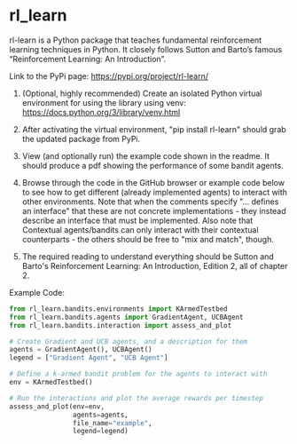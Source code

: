 # rl_learn
rl-learn is a Python package that teaches fundamental reinforcement learning techniques in Python. It closely follows Sutton and Barto’s famous “Reinforcement Learning: An Introduction”.

Link to the PyPi page: https://pypi.org/project/rl-learn/

1. (Optional, highly recommended) Create an isolated Python virtual environment for using the library using venv: https://docs.python.org/3/library/venv.html

2. After activating the virtual environment, "pip install rl-learn" should grab the updated package from PyPi.

3. View (and optionally run) the example code shown in the readme. It should produce a pdf showing the performance of some bandit agents.

4. Browse through the code in the GitHub browser or example code below to see how to get different (already implemented agents) to interact with other environments. Note that when the comments specify "... defines an interface" that these are not concrete implementations - they instead describe an interface that must be implemented. Also note that Contextual agents/bandits can only interact with their contextual counterparts - the others should be free to "mix and match", though.

5. The required reading to understand everything should be Sutton and Barto's Reinforcement Learning: An Introduction, Edition 2, all of chapter 2.

Example Code:

```python
from rl_learn.bandits.environments import KArmedTestbed
from rl_learn.bandits.agents import GradientAgent, UCBAgent
from rl_learn.bandits.interaction import assess_and_plot

# Create Gradient and UCB agents, and a description for them
agents = GradientAgent(), UCBAgent()
legend = ["Gradient Agent", "UCB Agent"]

# Define a k-armed bandit problem for the agents to interact with
env = KArmedTestbed()

# Run the interactions and plot the average rewards per timestep
assess_and_plot(env=env,
                agents=agents,
                file_name="example",
                legend=legend)
```
